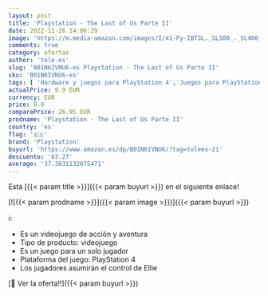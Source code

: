 ```yaml
---
layout: post
title: 'Playstation - The Last of Us Parte II'
date: 2022-11-26 14:06:29
image: 'https://m.media-amazon.com/images/I/41-Py-IBT3L._SL500_._SL400_.jpg'
comments: true
category: ofertas
author: 'tole.es'
slug: 'B01N6IVNU6-es Playstation - The Last of Us Parte II'
sku: 'B01N6IVNU6-es'
tags: [ 'Hardware y juegos para PlayStation 4','Juegos para PlayStation 4','Videojuegos','playstation','🇪🇸', ]
actualPrice: 9.9 EUR
currency: EUR
price: 9.9
comparePrice: 26.95 EUR
prodname: 'Playstation - The Last of Us Parte II'
country: 'es'
flag: '🇪🇸'
brand: 'Playstation'
buyurl: 'https://www.amazon.es/dp/B01N6IVNU6/?tag=tolees-21'
descuento: '63.27'
average: '37.3831132075471'
---
```


Está [{{< param title >}}]({{< param buyurl >}}) en el siguiente enlace!

[![{{< param prodname >}}]({{< param image >}})]({{< param buyurl >}})

ℹ️:

- Es un videojuego de acción y aventura
- Tipo de producto: videojuego
- Es un juego para un solo jugador
- Plataforma del juego: PlayStation 4
- Los jugadores asumirán el control de Ellie

[🛒 Ver la oferta!!]({{< param buyurl >}})
